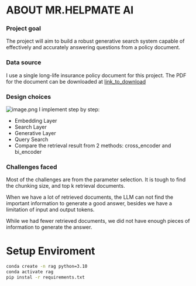 # ABOUT MR.HELPMATE AI
### Project goal
The project will aim to build a robust generative search system capable of effectively and accurately answering questions from a policy document.

### Data source
I use a single long-life insurance policy document for this project. The PDF for the document can be downloaded at [link_to_download](https://drive.google.com/file/d/1_SJjkgTLO0xPJx8bfoRZoSMx9xVw9o0L/view?usp=sharing)

### Design choices
![image.png](attachment:image.png)
I implement step by step:
- Embedding Layer
- Search Layer 
- Generative Layer
- Query Search
- Compare the retrieval result from 2 methods: cross_encoder and bi_encoder

### Challenges faced
Most of the challenges are from the parameter selection. It is tough to find the chunking size, and top k retrieval documents.

When we have a lot of retrieved documents, the LLM can not find the important information to generate a good answer, besides we have a limitation of input and output tokens.

While we had fewer retrieved documents, we did not have enough pieces of information to generate the answer.

# Setup Enviroment
```bash
conda create -n rag python=3.10
conda activate rag
pip instal -r requirements.txt
```